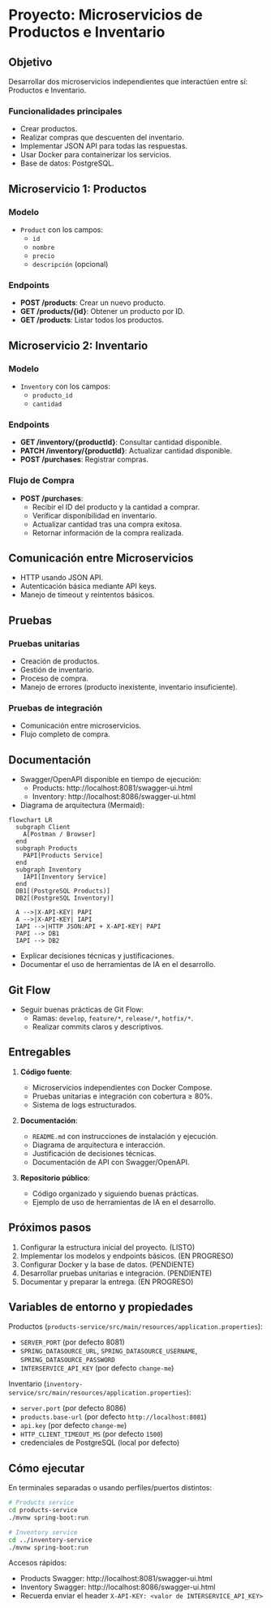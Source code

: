 # Proyecto: Microservicios de Productos e Inventario

## Objetivo
Desarrollar dos microservicios independientes que interactúen entre sí: Productos e Inventario.

### Funcionalidades principales
- Crear productos.
- Realizar compras que descuenten del inventario.
- Implementar JSON API para todas las respuestas.
- Usar Docker para containerizar los servicios.
- Base de datos: PostgreSQL.

## Microservicio 1: Productos
### Modelo
- `Product` con los campos:
  - `id`
  - `nombre`
  - `precio`
  - `descripción` (opcional)

### Endpoints
- **POST /products**: Crear un nuevo producto.
- **GET /products/{id}**: Obtener un producto por ID.
- **GET /products**: Listar todos los productos.

## Microservicio 2: Inventario
### Modelo
- `Inventory` con los campos:
  - `producto_id`
  - `cantidad`

### Endpoints
- **GET /inventory/{productId}**: Consultar cantidad disponible.
- **PATCH /inventory/{productId}**: Actualizar cantidad disponible.
- **POST /purchases**: Registrar compras.

### Flujo de Compra
- **POST /purchases**:
  - Recibir el ID del producto y la cantidad a comprar.
  - Verificar disponibilidad en inventario.
  - Actualizar cantidad tras una compra exitosa.
  - Retornar información de la compra realizada.

## Comunicación entre Microservicios
- HTTP usando JSON API.
- Autenticación básica mediante API keys.
- Manejo de timeout y reintentos básicos.

## Pruebas
### Pruebas unitarias
- Creación de productos.
- Gestión de inventario.
- Proceso de compra.
- Manejo de errores (producto inexistente, inventario insuficiente).

### Pruebas de integración
- Comunicación entre microservicios.
- Flujo completo de compra.

## Documentación
- Swagger/OpenAPI disponible en tiempo de ejecución:
  - Products: http://localhost:8081/swagger-ui.html
  - Inventory: http://localhost:8086/swagger-ui.html
- Diagrama de arquitectura (Mermaid):

```mermaid
flowchart LR
  subgraph Client
    A[Postman / Browser]
  end
  subgraph Products
    PAPI[Products Service]
  end
  subgraph Inventory
    IAPI[Inventory Service]
  end
  DB1[(PostgreSQL Products)]
  DB2[(PostgreSQL Inventory)]

  A -->|X-API-KEY| PAPI
  A -->|X-API-KEY| IAPI
  IAPI -->|HTTP JSON:API + X-API-KEY| PAPI
  PAPI --> DB1
  IAPI --> DB2
```

- Explicar decisiones técnicas y justificaciones.
- Documentar el uso de herramientas de IA en el desarrollo.

## Git Flow
- Seguir buenas prácticas de Git Flow:
  - Ramas: `develop`, `feature/*`, `release/*`, `hotfix/*`.
  - Realizar commits claros y descriptivos.

## Entregables
1. **Código fuente**:
   - Microservicios independientes con Docker Compose.
   - Pruebas unitarias e integración con cobertura ≥ 80%.
   - Sistema de logs estructurados.

2. **Documentación**:
   - `README.md` con instrucciones de instalación y ejecución.
   - Diagrama de arquitectura e interacción.
   - Justificación de decisiones técnicas.
   - Documentación de API con Swagger/OpenAPI.

3. **Repositorio público**:
   - Código organizado y siguiendo buenas prácticas.
   - Ejemplo de uso de herramientas de IA en el desarrollo.

## Próximos pasos
1. Configurar la estructura inicial del proyecto. (LISTO)
2. Implementar los modelos y endpoints básicos. (EN PROGRESO)
3. Configurar Docker y la base de datos. (PENDIENTE)
4. Desarrollar pruebas unitarias e integración. (PENDIENTE)
5. Documentar y preparar la entrega. (EN PROGRESO)

## Variables de entorno y propiedades

Productos (`products-service/src/main/resources/application.properties`):
- `SERVER_PORT` (por defecto 8081)
- `SPRING_DATASOURCE_URL`, `SPRING_DATASOURCE_USERNAME`, `SPRING_DATASOURCE_PASSWORD`
- `INTERSERVICE_API_KEY` (por defecto `change-me`)

Inventario (`inventory-service/src/main/resources/application.properties`):
- `server.port` (por defecto 8086)
- `products.base-url` (por defecto `http://localhost:8081`)
- `api.key` (por defecto `change-me`)
- `HTTP_CLIENT_TIMEOUT_MS` (por defecto `1500`)
- credenciales de PostgreSQL (local por defecto)

## Cómo ejecutar

En terminales separadas o usando perfiles/puertos distintos:

```bash
# Products service
cd products-service
./mvnw spring-boot:run

# Inventory service
cd ../inventory-service
./mvnw spring-boot:run
```

Accesos rápidos:
- Products Swagger: http://localhost:8081/swagger-ui.html
- Inventory Swagger: http://localhost:8086/swagger-ui.html
- Recuerda enviar el header `X-API-KEY: <valor de INTERSERVICE_API_KEY>`
